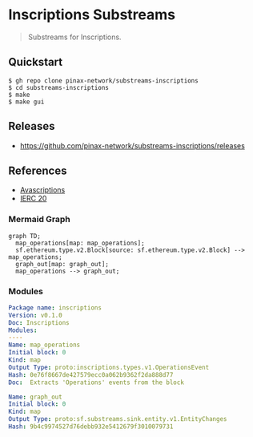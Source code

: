 # Inscriptions Substreams

> Substreams for Inscriptions.

## Quickstart

```
$ gh repo clone pinax-network/substreams-inscriptions
$ cd substreams-inscriptions
$ make
$ make gui
```

## Releases

- https://github.com/pinax-network/substreams-inscriptions/releases

## References

- [Avascriptions](https://docs.avascriptions.com/)
- [IERC 20](https://www.ierc20.com/)

### Mermaid Graph

```mermaid
graph TD;
  map_operations[map: map_operations];
  sf.ethereum.type.v2.Block[source: sf.ethereum.type.v2.Block] --> map_operations;
  graph_out[map: graph_out];
  map_operations --> graph_out;
```

### Modules

```yaml
Package name: inscriptions
Version: v0.1.0
Doc: Inscriptions
Modules:
----
Name: map_operations
Initial block: 0
Kind: map
Output Type: proto:inscriptions.types.v1.OperationsEvent
Hash: 0e76f8667de427579ecc0a062b9362f2da888d77
Doc:  Extracts 'Operations' events from the block

Name: graph_out
Initial block: 0
Kind: map
Output Type: proto:sf.substreams.sink.entity.v1.EntityChanges
Hash: 9b4c9974527d76debb932e5412679f3010079731
```
